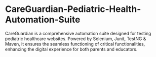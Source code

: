 # CareGuardian-Pediatric-Health-Automation-Suite
CareGuardian is a comprehensive automation suite designed for testing pediatric healthcare websites. Powered by Selenium, Junit, TestNG &amp; Maven, it ensures the seamless functioning of critical functionalities, enhancing the digital experience for both parents and educators.

